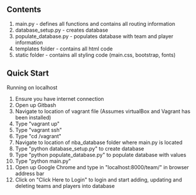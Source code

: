 Contents
-------------------------------------
1. main.py - defines all functions and contains all routing information
2. database_setup.py - creates database
3. populate_database.py - populates database with team and player information
2. templates folder - contains all html code
3. static folder - contains all styling code (main.css, bootstrap, fonts)


Quick Start
-------------------------------------
Running on localhost
1. Ensure you have internet connection
2. Open up Gitbash
3. Navigate to location of vagrant file (Assumes virtualBox and Vagrant has been installed)
4. Type "vagrant up"
5. Type "vagrant ssh"
6. Type "cd /vagrant"
7. Navigate to location of nba_database folder where main.py is located
8. Type "python database_setup.py" to create database
9. Type "python populate_database.py" to populate database with values
10. Type "python main.py"
11. Open up Google Chrome and type in "localhost:8000/team/" in browser address bar
12. Click on "Click Here to Login" to login and start adding, updating and deleting teams and players into database
